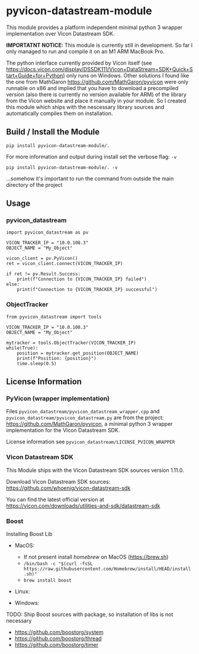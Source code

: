 # pyvicon-datastream-module
This module provides a platform independent minimal python 3 wrapper implementation over Vicon Datastream SDK.

**IMPORTATNT NOTICE:**
This module is currently still in development. So far I only managed to run and compile it on an M1 ARM MacBook Pro.

The python interface currently provided by Vicon itself (see https://docs.vicon.com/display/DSSDK111/Vicon+DataStream+SDK+Quick+Start+Guide+for+Python) only runs on Windows. Other solutions I found like the one from MathGaron https://github.com/MathGaron/pyvicon were only runnable on x86 and implied that you have to download a precompiled version (also there is currently no version available for ARM) of the library from the Vicon website and place it manually in your module.
So I created this module which ships with the nescessary library sources and automatically compiles them on installation.


## Build / Install the Module
`pip install pyvicon-datastream-module/.`

For more information and output during install set the verbose flag: `-v`

`pip install pyvicon-datastream-module/. -v`

…somehow it's important to run the command from outside the main directory of the project


## Usage
### pyvicon_datastream
```
import pyvicon_datastream as pv

VICON_TRACKER_IP = "10.0.108.3"
OBJECT_NAME = "My_Object"

vicon_client = pv.PyVicon()
ret = vicon_client.connect(VICON_TRACKER_IP)

if ret != pv.Result.Success:
    print(f"Connection to {VICON_TRACKER_IP} failed")
else:
    print(f"Connection to {VICON_TRACKER_IP} successful")
```

### ObjectTracker
```
from pyvicon_datastream import tools

VICON_TRACKER_IP = "10.0.108.3"
OBJECT_NAME = "My_Object"

mytracker = tools.ObjectTracker(VICON_TRACKER_IP)
while(True):
    position = mytracker.get_position(OBJECT_NAME)
    print(f"Position: {position}")
    time.sleep(0.5)
```


## License Information
### PyVicon (wrapper implementation)
Files `pyvicon_datastream/pyvicon_datastream_wrapper.cpp` and `pyvicon_datastream/pyvicon_datastream.py` are from the project: https://github.com/MathGaron/pyvicon, a minimal python 3 wrapper implementation for the Vicon Datastream SDK.

License information see `pyvicon_datastream/LICENSE_PVICON_WRAPPER`


### Vicon Datastream SDK
This Module ships with the Vicon Datastream SDK sources version 1.11.0.

Download Vicon Datastream SDK sources: https://github.com/whoenig/vicon-datastream-sdk

You can find the latest official version at https://vicon.com/downloads/utilities-and-sdk/datastream-sdk


### Boost
Installing Boost Lib
- MacOS:
  - If not present install *homebrew* on MacOS (https://brew.sh)
  - `/bin/bash -c "$(curl -fsSL https://raw.githubusercontent.com/Homebrew/install/HEAD/install.sh)"`
  - `brew install boost`

- Linux:

- Windows:

TODO: Ship Boost sources with package, so installation of libs is not necessary
- https://github.com/boostorg/system
- https://github.com/boostorg/thread
- https://github.com/boostorg/timer
